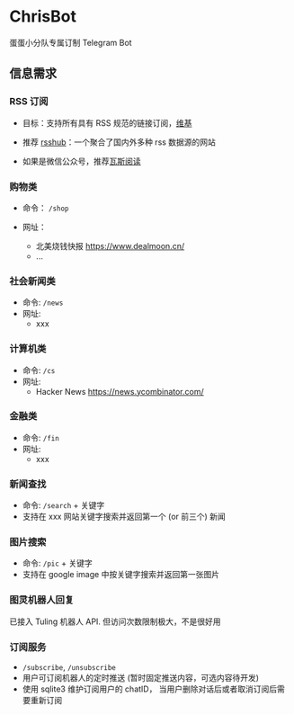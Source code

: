 # ChrisBot
蛋蛋小分队专属订制 Telegram Bot


## 信息需求

### RSS 订阅

- 目标：支持所有具有 RSS 规范的链接订阅，[维基](https://en.wikipedia.org/wiki/RSS)

- 推荐 [rsshub](https://docs.rsshub.app/)：一个聚合了国内外多种  rss 数据源的网站
- 如果是微信公众号，推荐[瓦斯阅读](https://qnmlgb.tech/)

### 购物类

- 命令： `/shop`

- 网址：
  - 北美烧钱快报 <https://www.dealmoon.cn/>
  - ...



### 社会新闻类

- 命令: `/news`
- 网址:
  - xxx



### 计算机类

- 命令: `/cs`
- 网址:
  - Hacker News <https://news.ycombinator.com/>



### 金融类

- 命令: `/fin`
- 网址:
  - xxx



### 新闻查找

- 命令: `/search` + 关键字
- 支持在 xxx 网站关键字搜索并返回第一个 (or 前三个) 新闻



### 图片搜索

- 命令: `/pic` + 关键字
- 支持在 google image 中按关键字搜索并返回第一张图片



### 图灵机器人回复

已接入 Tuling 机器人 API. 但访问次数限制极大，不是很好用



### 订阅服务

- `/subscribe`,  `/unsubscribe`
- 用户可订阅机器人的定时推送 (暂时固定推送内容，可选内容待开发)
- 使用 sqlite3 维护订阅用户的 chatID， 当用户删除对话后或者取消订阅后需要重新订阅

